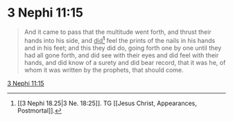 # 3 Nephi 11:15

> And it came to pass that the multitude went forth, and thrust their hands into his side, and <u>did</u>[^a] feel the prints of the nails in his hands and in his feet; and this they did do, going forth one by one until they had all gone forth, and did see with their eyes and did feel with their hands, and did know of a surety and did bear record, that it was he, of whom it was written by the prophets, that should come.

[3 Nephi 11:15](https://www.churchofjesuschrist.org/study/scriptures/bofm/3-ne/11?lang=eng&id=p15#p15)


[^a]: [[3 Nephi 18.25|3 Ne. 18:25]]. TG [[Jesus Christ, Appearances, Postmortal]].
